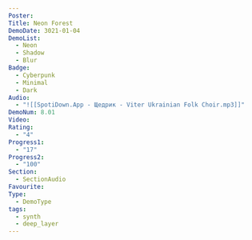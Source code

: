 ```yaml
---
Poster: 
Title: Neon Forest
DemoDate: 3021-01-04
DemoList:
  - Neon
  - Shadow
  - Blur
Badge:
  - Cyberpunk
  - Minimal
  - Dark
Audio:
  - "![[SpotiDown.App - Щедрик - Viter Ukrainian Folk Choir.mp3]]"
DemoNum: 8.01
Video: 
Rating:
  - "4"
Progress1:
  - "17"
Progress2:
  - "100"
Section:
  - SectionAudio
Favourite: 
Type:
  - DemoType
tags:
  - synth
  - deep_layer
---
```

